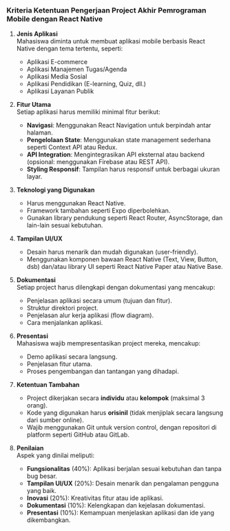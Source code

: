 ### Kriteria Ketentuan Pengerjaan Project Akhir Pemrograman Mobile dengan React Native

1. **Jenis Aplikasi**  
   Mahasiswa diminta untuk membuat aplikasi mobile berbasis React Native dengan tema tertentu, seperti:  
   - Aplikasi E-commerce  
   - Aplikasi Manajemen Tugas/Agenda  
   - Aplikasi Media Sosial  
   - Aplikasi Pendidikan (E-learning, Quiz, dll.)  
   - Aplikasi Layanan Publik  

2. **Fitur Utama**  
   Setiap aplikasi harus memiliki minimal fitur berikut:  
   - **Navigasi**: Menggunakan React Navigation untuk berpindah antar halaman.  
   - **Pengelolaan State**: Menggunakan state management sederhana seperti Context API atau Redux.  
   - **API Integration**: Mengintegrasikan API eksternal atau backend (opsional: menggunakan Firebase atau REST API).  
   - **Styling Responsif**: Tampilan harus responsif untuk berbagai ukuran layar.  

3. **Teknologi yang Digunakan**  
   - Harus menggunakan React Native.  
   - Framework tambahan seperti Expo diperbolehkan.  
   - Gunakan library pendukung seperti React Router, AsyncStorage, dan lain-lain sesuai kebutuhan.  

4. **Tampilan UI/UX**  
   - Desain harus menarik dan mudah digunakan (user-friendly).  
   - Menggunakan komponen bawaan React Native (Text, View, Button, dsb) dan/atau library UI seperti React Native Paper atau Native Base.  

5. **Dokumentasi**  
   Setiap project harus dilengkapi dengan dokumentasi yang mencakup:  
   - Penjelasan aplikasi secara umum (tujuan dan fitur).  
   - Struktur direktori project.  
   - Penjelasan alur kerja aplikasi (flow diagram).  
   - Cara menjalankan aplikasi.  

6. **Presentasi**  
   Mahasiswa wajib mempresentasikan project mereka, mencakup:  
   - Demo aplikasi secara langsung.  
   - Penjelasan fitur utama.  
   - Proses pengembangan dan tantangan yang dihadapi.  

7. **Ketentuan Tambahan**  
   - Project dikerjakan secara **individu** atau **kelompok** (maksimal 3 orang).  
   - Kode yang digunakan harus **orisinil** (tidak menjiplak secara langsung dari sumber online).  
   - Wajib menggunakan Git untuk version control, dengan repositori di platform seperti GitHub atau GitLab.  

8. **Penilaian**  
   Aspek yang dinilai meliputi:  
   - **Fungsionalitas** (40%): Aplikasi berjalan sesuai kebutuhan dan tanpa bug besar.  
   - **Tampilan UI/UX** (20%): Desain menarik dan pengalaman pengguna yang baik.  
   - **Inovasi** (20%): Kreativitas fitur atau ide aplikasi.  
   - **Dokumentasi** (10%): Kelengkapan dan kejelasan dokumentasi.  
   - **Presentasi** (10%): Kemampuan menjelaskan aplikasi dan ide yang dikembangkan.  

